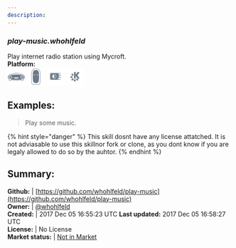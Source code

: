 ```yaml
---
description: 
---
```


### _play-music.whohlfeld_  
Play internet radio station using Mycroft.  
**Platform:**  
 ![Mark I](../.gitbook/assets/mark-1-icon.png)  ![Mark II](../.gitbook/assets/mark-2-icon.png)  ![Picroft](../.gitbook/assets/picroft-icon.png)  ![plasmoid](../.gitbook/assets/kde.png)   
## Examples:  
> Play some music.  
  
{% hint style="danger" %}
This skill dosnt have any license attatched. It is not adviasable to use this skillnor fork or clone, as you dont know if you are legaly allowed to do so by the auhtor.
{% endhint %}
  
## Summary:  
**Github:** | [https://github.com/whohlfeld/play-music](https://github.com/whohlfeld/play-music)  
**Owner:** | [@whohlfeld](https://github.com/whohlfeld)  
**Created:** | 2017 Dec 05 16:55:23 UTC  **Last updated:** 2017 Dec 05 16:58:27 UTC  
**License:** | No License  
**Market status:** | [Not in Market](https://market.mycroft.ai/skill/)  
